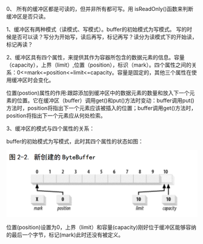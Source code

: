 0、 所有的缓冲区都是可读的，但并非所有都可写。用 isReadOnly\(\)函数来判断缓冲区是否只读。

1、缓冲区有两种模式（读模式、写模式）。buffer的初始模式为写模式。 写的时候是否可以读？写分为开始写，读后再写，标记再写？读分为读模式下的开始读，标记再读？

2、缓冲区具有四个属性，来提供其作为容器所包含的数据元素的信息。容量（capacity），上界（limit）,位置（position），标识（mark）。四个属性之间的关系：0&lt;=mark&lt;=position&lt;=limit&lt;=capacity。容量是固定的，其他三个属性在使用缓冲区时会变化。

位置\(postion\)属性的作用:跟踪添加到缓冲区中的数据元素的数量和放入下一个元素的位置。它在缓冲区（buffer）调用get\(\)和put\(\)方法时变动：buffer调用put\(\)方法时，position将指出下一个元素应该被插入的位置；buffer调用get\(\)方法时，position将指出下一个元素应从何处检索。













3、缓冲区的模式与四个属性的关系：

buffer的初始模式为写模式，此时其四个属性的状态如图：

![](/assets/QQ截图20160929135844.png)

位置\(position\)设置为0，上界（limit）和容量\(capacity\)刚好位于缓冲区能够容纳的最后一个字节，标记\(mark\)此时还没有被定义。


